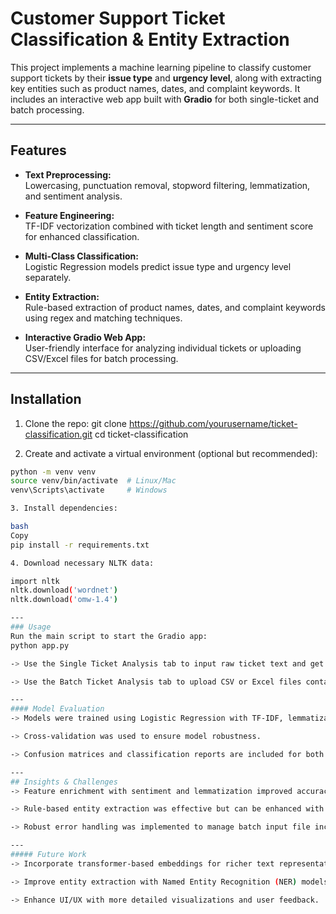 # Customer Support Ticket Classification & Entity Extraction

This project implements a machine learning pipeline to classify customer support tickets by their **issue type** and **urgency level**, along with extracting key entities such as product names, dates, and complaint keywords. It includes an interactive web app built with **Gradio** for both single-ticket and batch processing.

---

## Features

- **Text Preprocessing:**  
  Lowercasing, punctuation removal, stopword filtering, lemmatization, and sentiment analysis.

- **Feature Engineering:**  
  TF-IDF vectorization combined with ticket length and sentiment score for enhanced classification.

- **Multi-Class Classification:**  
  Logistic Regression models predict issue type and urgency level separately.

- **Entity Extraction:**  
  Rule-based extraction of product names, dates, and complaint keywords using regex and matching techniques.

- **Interactive Gradio Web App:**  
  User-friendly interface for analyzing individual tickets or uploading CSV/Excel files for batch processing.

---

## Installation

1. Clone the repo:
git clone https://github.com/yourusername/ticket-classification.git
cd ticket-classification


2. Create and activate a virtual environment (optional but recommended):
```bash
python -m venv venv
source venv/bin/activate  # Linux/Mac
venv\Scripts\activate     # Windows

3. Install dependencies:

bash
Copy
pip install -r requirements.txt

4. Download necessary NLTK data:

import nltk
nltk.download('wordnet')
nltk.download('omw-1.4')

---
### Usage
Run the main script to start the Gradio app:
python app.py

-> Use the Single Ticket Analysis tab to input raw ticket text and get predictions.

-> Use the Batch Ticket Analysis tab to upload CSV or Excel files containing multiple tickets (must include a ticket_text column) for bulk predictions.

---
#### Model Evaluation
-> Models were trained using Logistic Regression with TF-IDF, lemmatization, ticket length, and sentiment features.

-> Cross-validation was used to ensure model robustness.

-> Confusion matrices and classification reports are included for both issue type and urgency level.

---
## Insights & Challenges
-> Feature enrichment with sentiment and lemmatization improved accuracy.

-> Rule-based entity extraction was effective but can be enhanced with advanced NLP.

-> Robust error handling was implemented to manage batch input file inconsistencies.

---
##### Future Work
-> Incorporate transformer-based embeddings for richer text representation.

-> Improve entity extraction with Named Entity Recognition (NER) models.

-> Enhance UI/UX with more detailed visualizations and user feedback.




